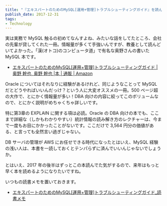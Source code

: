 ```yaml
---
title: "『エキスパートのためのMySQL[運用+管理]トラブルシューティングガイド』を読んだ"
publish_date: 2017-12-31
tags:
- Technology
---
```


実は実務で MySQL
触るの初めてなんすよね、みたいな話をしてたところ、会社の先輩が貸してくれた一冊。情報量が多くて手強いんですが、教養として読んどいてよかった。「漢(オトコ)のコンピュータ道」で有名な奥野さんの書いた
MySQL 本です。

- [エキスパートのためのMySQL[運用+管理]トラブルシューティングガイド | 奥野 幹也, 奥野 幹也 |本 | 通販 | Amazon](https://www.amazon.co.jp/dp/4774142948/)

Oracle についてはそれなりに経験があるけれど、同じようなことって MySQL だとどうやればいいんだっけ？という人に大変オススメの一冊。500
ページ超の大作で、とにかく情報量が多い！DBA 向けの内容に絞ってこのボリュームなので、とにかく説明がめちゃくちゃ詳しいです。

特に第3章の EXPLAIN に関する項は必読。Oracle の DBA
向けの本でも、ここまで詳細な（しかもわかりやすい）統計情報の読み解き方のレクチャーは、今まで一度もお目にかかったことがないです。ここだけで 3,564
円分の価値がある、と言っても全然言い過ぎじゃない。

DB サーバの管理が AWS にお任せできる時代になったとはいえ、MySQL 経験の浅い人は、本書を一読しておくとテンパらずに済んでいいんじゃないでしょうか。

とはいえ、2017 年の後半はずっとこの本読んでた気がするので、来年はもっと早く本を読めるようになりたいですね。

いつもの読書メモを置いておきます。

- [エキスパートのためのMySQL[運用+管理]トラブルシューティングガイド_読書メモ](https://gist.github.com/gushernobindsme/c22df1917e6af97cf429d24d2cc9a2a8)
